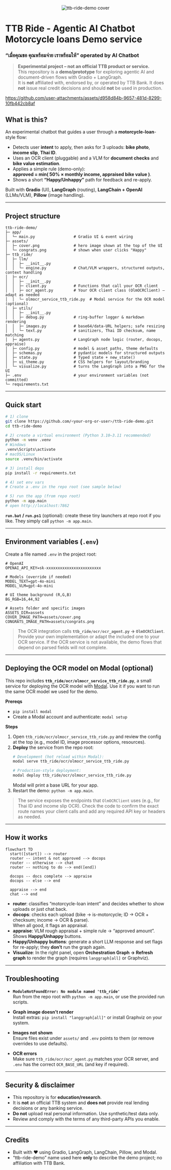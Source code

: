 <p align="center">
  <img src="assets/cover.png" alt="ttb-ride-demo cover" />
</p>

# TTB Ride - Agentic AI Chatbot Motorcycle loans Demo service 
### “เมื่อคุณขอ คุณพร้อมจ่าย เราพร้อมให้” operated by AI Chatbot

> **Experimental project – not an official TTB product or service.**  
> This repository is a **demo/prototype** for exploring agentic AI and document-driven flows with Gradio + LangGraph.  
> It is **not** affiliated with, endorsed by, or operated by TTB Bank. It does **not** issue real credit decisions and should **not** be used in production.

https://github.com/user-attachments/assets/d958d84b-9657-481d-8299-10fb442cb8af

## What is this?

An experimental chatbot that guides a user through a **motorcycle-loan**-style flow:

- Detects user **intent** to apply, then asks for 3 uploads: **bike photo**, **income slip**, **Thai ID**.
- Uses an OCR client (pluggable) and a VLM for **document checks** and **bike value estimation**.
- Applies a simple rule (demo-only):  
  **approved = min( 50% × monthly income, appraised bike value )**.
- Shows a short **“Happy/Unhappy”** path for feedback and re-apply.

Built with **Gradio** (UI), **LangGraph** (routing), **LangChain + OpenAI** (LLMs/VLM), **Pillow** (image handling).

---

## Project structure

```
ttb-ride-demo/
├─ app/
│  └─ main.py                 # Gradio UI & event wiring
├─ assets/
│  ├─ cover.png               # hero image shown at the top of the UI
│  └─ congrats.png            # shown when user clicks "Happy"
├─ ttb_ride/
│  ├─ llm/
│  │  ├─ __init__.py
│  │  └─ engine.py            # Chat/VLM wrappers, structured outputs, context handling
│  ├─ ocr/
│  │  ├─ __init__.py
│  │  ├─ client.py            # Functions that call your OCR client
│  │  ├─ ocr_agent.py         # Your OCR client class (OlmOCRClient) – adapt as needed
│  │  └─ olmocr_service_ttb_ride.py  # Modal service for the OCR model (optional)
│  ├─ utils/
│  │  ├─ __init__.py
│  │  ├─ debug.py             # ring-buffer logger & markdown rendering
│  │  ├─ images.py            # base64/data-URL helpers; safe resizing
│  │  └─ text.py              # sanitizers, Thai ID checksum, name matching
│  ├─ agents.py               # LangGraph node logic (router, docops, appraise)
│  ├─ config.py               # model & asset paths, theme defaults
│  ├─ schemas.py              # pydantic models for structured outputs
│  ├─ state.py                # Typed state + new_state()
│  ├─ ui_theme.py             # CSS helpers for layout/branding
│  └─ visualize.py            # turns the LangGraph into a PNG for the UI
├─ .env                       # your environment variables (not committed)
└─ requirements.txt
```

---

## Quick start

```bash
# 1) clone
git clone https://github.com/<your-org-or-user>/ttb-ride-demo.git
cd ttb-ride-demo

# 2) create a virtual environment (Python 3.10–3.11 recommended)
python -m venv .venv
# Windows
.venv\Scripts\activate
# macOS/Linux
source .venv/bin/activate

# 3) install deps
pip install -r requirements.txt

# 4) set env vars
# Create a .env in the repo root (see sample below)

# 5) run the app (from repo root)
python -m app.main
# open http://localhost:7862
```

**`run.bat` / `run.ps1`** (optional): create these tiny launchers at repo root if you like. They simply call `python -m app.main`.

---

## Environment variables (`.env`)

Create a file named `.env` in the project root:

```
# OpenAI
OPENAI_API_KEY=sk-xxxxxxxxxxxxxxxxxxxxxxxx

# Models (override if needed)
MODEL_TEXT=gpt-4o-mini
MODEL_VLM=gpt-4o-mini

# UI theme background (R,G,B)
BG_RGB=16,44,92

# Assets folder and specific images
ASSETS_DIR=assets
COVER_IMAGE_PATH=assets/cover.png
CONGRATS_IMAGE_PATH=assets/congrats.png
```

> The OCR integration calls **`ttb_ride/ocr/ocr_agent.py` → `OlmOCRClient`**. Provide your own implementation or adapt the included one to your OCR service. If the OCR service is not available, the demo flows that depend on parsed fields will not complete.

---

## Deploying the OCR model on Modal (optional)

This repo includes **`ttb_ride/ocr/olmocr_service_ttb_ride.py`**, a small service for deploying the OCR model with [Modal](https://modal.com/). Use it if you want to run the same OCR model we used for the demo.

**Prereqs**
- `pip install modal`
- Create a Modal account and authenticate: `modal setup`

**Steps**

1. Open `ttb_ride/ocr/olmocr_service_ttb_ride.py` and review the config at the top (e.g., model ID, image processor options, resources).  
2. **Deploy** the service from the repo root:
   ```bash
   # Development (hot reload within Modal):
   modal serve ttb_ride/ocr/olmocr_service_ttb_ride.py

   # Production-style deployment:
   modal deploy ttb_ride/ocr/olmocr_service_ttb_ride.py
   ```
   Modal will print a base URL for your app.
3. Restart the demo: `python -m app.main`.

> The service exposes the endpoints that `OlmOCRClient` uses (e.g., for Thai ID and income slip OCR). Check the code to confirm the exact route names your client calls and add any required API key or headers as needed.

---

## How it works

```
flowchart TD
  start([start]) --> router
  router -- intent & not approved --> docops
  router -- otherwise --> chat
  router -- nothing to do --> end([end])

  docops -- docs complete --> appraise
  docops -- else --> end

  appraise --> end
  chat --> end
```

- **router**: classifies “motorcycle-loan intent” and decides whether to show uploads or just chat back.
- **docops**: checks each upload (bike → is-motorcycle; ID → OCR + checksum; income → OCR & parse).  
  When all good, it flags an appraisal.
- **appraise**: VLM rough appraisal + simple rule → “approved amount”. Shows **Happy/Unhappy** buttons.
- **Happy/Unhappy buttons**: generate a short LLM response and set flags for re-apply; they **don’t** run the graph again.
- **Visualize**: In the right panel, open **Orchestration Graph → Refresh graph** to render the graph (requires `langgraph[all]` or Graphviz).

---

## Troubleshooting

- **`ModuleNotFoundError: No module named 'ttb_ride'`**  
  Run from the repo root with `python -m app.main`, or use the provided run scripts.

- **Graph image doesn’t render**  
  Install extras: `pip install "langgraph[all]"` or install Graphviz on your system.

- **Images not shown**  
  Ensure files exist under `assets/` and `.env` points to them (or remove overrides to use defaults).

- **OCR errors**  
  Make sure `ttb_ride/ocr/ocr_agent.py` matches your OCR server, and `.env` has the correct `OCR_BASE_URL` (and key if required).

---

## Security & disclaimer

- This repository is for **education/research**.  
- It is **not** an official TTB system and **does not** provide real lending decisions or any banking service.  
- **Do not** upload real personal information. Use synthetic/test data only.  
- Review and comply with the terms of any third-party APIs you enable.

---

## Credits

- Built with ❤️ using Gradio, LangGraph, LangChain, Pillow, and Modal.  
- “ttb-ride-demo” name used here **only** to describe the demo project; no affiliation with TTB Bank.
